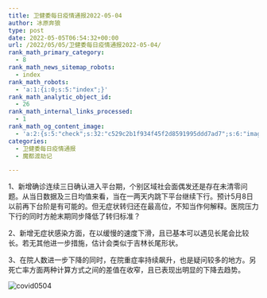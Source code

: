```yaml
---
title: 卫健委每日疫情通报2022-05-04
author: 冰原奔狼
type: post
date: 2022-05-05T06:54:32+00:00
url: /2022/05/05/卫健委每日疫情通报2022-05-04/
rank_math_primary_category:
  - 8
rank_math_news_sitemap_robots:
  - index
rank_math_robots:
  - 'a:1:{i:0;s:5:"index";}'
rank_math_analytic_object_id:
  - 26
rank_math_internal_links_processed:
  - 1
rank_math_og_content_image:
  - 'a:2:{s:5:"check";s:32:"c529c2b1f934f45f2d8591995ddd7ad7";s:6:"images";a:0:{}}'
categories:
  - 卫健委每日疫情通报
  - 魔都渡劫记

---
```

1、新增确诊连续三日确认进入平台期，个别区域社会面偶发还是存在未清零问题。从当日数据及三日均值来看，当在一两天内跳下平台继续下行。预计5月8日以前再下台阶是有可能的。但无症状转归还在最高位，不知当作何解释。医院压力下行的同时方舱末期同步降低了转归标准？

2、新增无症状感染方面，在以缓慢的速度下滑，且已基本可以遇见长尾会比较长。若无其他进一步措施，估计会类似于吉林长尾形状。

3、在院人数进一步下降的同时，在院重症率持续飙升，也是疑问较多的地方。另死亡率方面两种计算方式之间的差值在收窄，且已表现出明显的下降去趋势。

<img decoding="async" src="https://i0.wp.com/s2.loli.net/2022/05/05/EOkdHM7DGWZ3TzP.jpg?w=640&#038;ssl=1" alt="covid0504" data-recalc-dims="1" />
